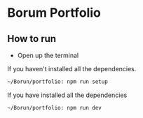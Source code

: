 # Borum Portfolio

## How to run

- Open up the terminal

If you haven't installed all the dependencies.

```bash
~/Borun/portfolio: npm run setup
```

If you have installed all the dependencies

```bash
~/Borun/portfolio: npm run dev

```
